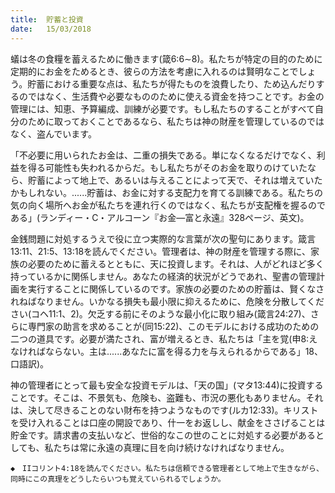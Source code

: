 ```yaml
---
title:  貯蓄と投資
date:   15/03/2018
---
```


蟻は冬の食糧を蓄えるために働きます(箴6:6∼8)。私たちが特定の目的のために定期的にお金をためるとき、彼らの方法を考慮に入れるのは賢明なことでしょう。貯蓄における重要な点は、私たちが得たものを浪費したり、ため込んだりするのではなく、生活費や必要なもののために使える資金を持つことです。お金の管理には、知恵、予算編成、訓練が必要です。もし私たちのすることがすべて自分のために取っておくことであるなら、私たちは神の財産を管理しているのではなく、盗んでいます。

「不必要に用いられたお金は、二重の損失である。単になくなるだけでなく、利益を得る可能性も失われるからだ。もし私たちがそのお金を取りのけていたなら、貯蓄によって地上で、あるいは与えることによって天で、それは増えていたかもしれない。......貯蓄は、お金に対する支配力を育てる訓練である。私たちの気の向く場所へお金が私たちを連れ行くのではなく、私たちが支配権を握るのである」(ランディー・C・アルコーン『お金―富と永遠』328ページ、英文)。

金銭問題に対処するうえで役に立つ実際的な言葉が次の聖句にあります。箴言13:11、21:5、13:18を読んでください。管理者は、神の財産を管理する際に、家族の必要のために蓄えるとともに、天に投資します。それは、人がどれほど多く持っているかに関係しません。あなたの経済的状況がどうであれ、聖書の管理計画を実行することに関係しているのです。家族の必要のための貯蓄は、賢くなされねばなりません。いかなる損失も最小限に抑えるために、危険を分散してください(コヘ11:1、2)。欠乏する前にそのような最小化に取り組み(箴言24:27)、さらに専門家の助言を求めることが(同15:22)、このモデルにおける成功のための二つの道具です。必要が満たされ、富が増えるとき、私たちは「主を覚(申8:えなければならない。主は......あなたに富を得る力を与えられるからである」18、口語訳)。

神の管理者にとって最も安全な投資モデルは、「天の国」(マタ13:44)に投資することです。そこは、不景気も、危険も、盗難も、市況の悪化もありません。それは、決して尽きることのない財布を持つようなものです(ルカ12:33)。キリストを受け入れることは口座の開設であり、什一をお返しし、献金をささげることは貯金です。請求書の支払いなど、世俗的なこの世のことに対処する必要があるとしても、私たちは常に永遠の真理に目を向け続けなければなりません。

`◆　IIコリント4:18を読んでください。私たちは信頼できる管理者として地上で生きながら、同時にこの真理をどうしたらいつも覚えていられるでしょうか。`
